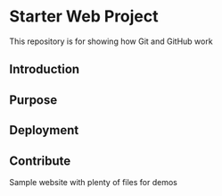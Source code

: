 # Starter Web Project

This repository is for showing how Git and GitHub work

## Introduction

## Purpose

## Deployment

## Contribute

Sample website with plenty of files for demos
